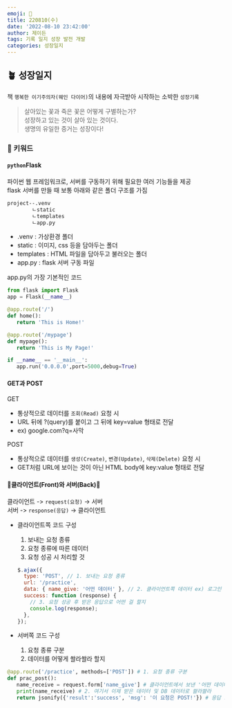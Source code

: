 ```yaml
---
emoji: 🌱
title: 220810(수)
date: '2022-08-10 23:42:00'
author: 제이든
tags: 기록 일지 성장 발전 개발
categories: 성장일지
---
```


## 🪴 성장일지

책 `행복한 이기주의자(웨인 다이어)`의 내용에 자극받아 시작하는 소박한 `성장기록`

> 살아있는 꽃과 죽은 꽃은 어떻게 구별하는가?<br/>
> 성장하고 있는 것이 살아 있는 것이다.<br/>
> 생명의 유일한 증거는 성장이다!

### 🌳 키워드

#### `python`Flask

파이썬 웹 프레임워크로, 서버를 구동하기 위해 필요한 여러 기능들을 제공<br/>
flask 서버를 만들 때 보통 아래와 같은 폴더 구조를 가짐

```zsh
project--.venv
        ㄴstatic
        ㄴtemplates
        ㄴapp.py
```

- .venv : 가상환경 폴더
- static : 이미지, css 등을 담아두는 폴더
- templates : HTML 파일을 담아두고 불러오는 폴더
- app.py : flask 서버 구동 파일

app.py의 가장 기본적인 코드

```python
from flask import Flask
app = Flask(__name__)

@app.route('/')
def home():
   return 'This is Home!'

@app.route('/mypage')
def mypage():
   return 'This is My Page!'

if __name__ == '__main__':
   app.run('0.0.0.0',port=5000,debug=True)
```

#### GET과 POST

GET

- 통상적으로 데이터를 `조회(Read)` 요청 시
- URL 뒤에 ?(query)를 붙이고 그 뒤에 key=value 형태로 전달
- ex) google.com?q=사막

POST

- 통상적으로 데이터를 `생성(Create)`, `변경(Update)`, `삭제(Delete)` 요청 시
- GET처럼 URL에 보이는 것이 아닌 HTML body에 key:value 형태로 전달

#### 🌟클라이언트(Front)와 서버(Back)🌟

클라이언트 -> `request(요청)` -> 서버<br/>
서버 -> `response(응답)` -> 클라이언트

- 클라이언트쪽 코드 구성

  1. 보내는 요청 종류
  2. 요청 종류에 따른 데이터
  3. 요청 성공 시 처리할 것

  ```js
  $.ajax({
    type: 'POST', // 1. 보내는 요청 종류
    url: '/practice',
    data: { name_give: '어떤 데이터' }, // 2. 클라이언트쪽 데이터 ex) 로그인 시 아이디, 비밀번호
    success: function (response) {
      // 3. 요청 성공 후 받은 응답으로 어떤 걸 할지
      console.log(response);
    },
  });
  ```

- 서버쪽 코드 구성

  1. 요청 종류 구분
  2. 데이터를 어떻게 쏼라쏼라 할지

```python
@app.route('/practice', methods=['POST']) # 1. 요청 종류 구분
def prac_post():
   name_receive = request.form['name_give'] # 클라이언트에서 보낸 '어떤 데이터'
   print(name_receive) # 2. 여기서 이제 받은 데이터 및 DB 데이터로 쏼라쏼라
   return jsonify({'result':'success', 'msg': '이 요청은 POST!'}) # 응답 보냄
```

```toc

```
